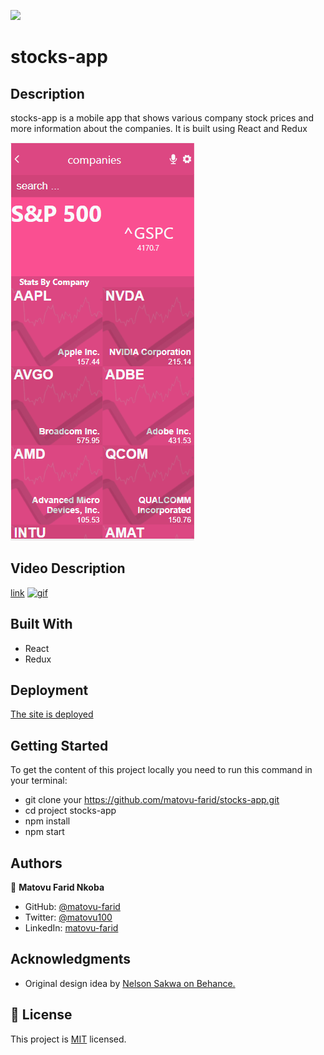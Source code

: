 ![](https://img.shields.io/badge/Microverse-blueviolet)

# stocks-app


## Description

stocks-app is a mobile app that shows various company stock prices and more information about the companies. It is built using React and Redux

![screenshot](./screenshot.PNG)


## Video Description
[link](https://www.loom.com/share/1b41ba1b302940f6ba27ef9e2da04f17)
[![gif](https://cdn.loom.com/sessions/thumbnails/1b41ba1b302940f6ba27ef9e2da04f17-with-play.gif)](https://www.loom.com/share/1b41ba1b302940f6ba27ef9e2da04f17)
## Built With

- React
- Redux

## Deployment
[The site is deployed](https://frosty-beaver-391916.netlify.app)

## Getting Started

To get the content of this project locally you need to run this command in your terminal:

- git clone your https://github.com/matovu-farid/stocks-app.git
- cd project stocks-app
- npm install
- npm start



## Authors

👤 **Matovu Farid Nkoba**

- GitHub: [@matovu-farid](https://github.com/matovu-farid)
- Twitter: [@matovu100](https://twitter.com/matovu100)
- LinkedIn: [matovu-farid](https://www.linkedin.com/in/matovu-farid-48b80257)

## Acknowledgments

- Original design idea by [Nelson Sakwa on Behance.](https://www.behance.net/sakwadesignstudio)

## 📝 License

This project is [MIT](./MIT.md) licensed.
